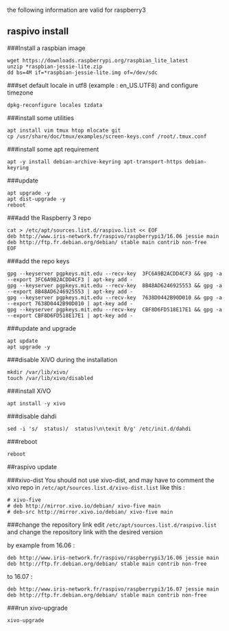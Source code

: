 the following information are valid for raspberry3

## raspivo install

###Install a raspbian image
```
wget https://downloads.raspberrypi.org/raspbian_lite_latest
unzip *raspbian-jessie-lite.zip
dd bs=4M if=*raspbian-jessie-lite.img of=/dev/sdc
```

###set default locale in utf8 (example : en_US.UTF8) and configure timezone
```
dpkg-reconfigure locales tzdata
```

###install some utilities
```
apt install vim tmux htop mlocate git
cp /usr/share/doc/tmux/examples/screen-keys.conf /root/.tmux.conf
```

###install some apt requirement
```
apt -y install debian-archive-keyring apt-transport-https debian-keyring 
```

###update 
```
apt upgrade -y
apt dist-upgrade -y
reboot
```

###add the Raspberry 3 repo
```
cat > /etc/apt/sources.list.d/raspivo.list << EOF
deb http://www.iris-network.fr/raspivo/raspberrypi3/16.06 jessie main
deb http://ftp.fr.debian.org/debian/ stable main contrib non-free
EOF
```
###add the repo keys
```
gpg --keyserver pgpkeys.mit.edu --recv-key  3FC6A9B2ACDD4CF3 && gpg -a --export 3FC6A9B2ACDD4CF3 | apt-key add -
gpg --keyserver pgpkeys.mit.edu --recv-key  8B48AD6246925553 && gpg -a --export 8B48AD6246925553 | apt-key add -
gpg --keyserver pgpkeys.mit.edu --recv-key  7638D0442B90D010 && gpg -a --export 7638D0442B90D010 | apt-key add -
gpg --keyserver pgpkeys.mit.edu --recv-key  CBF8D6FD518E17E1 && gpg -a --export CBF8D6FD518E17E1 | apt-key add -
```

###update and upgrade
```
apt update
apt upgrade -y
```

###disable XiVO during the installation
```
mkdir /var/lib/xivo/
touch /var/lib/xivo/disabled
```

###install XiVO
```
apt install -y xivo
```

###disable dahdi
```
sed -i 's/  status)/  status)\n\texit 0/g' /etc/init.d/dahdi
```

###reboot
```
reboot
```

##raspivo update

###xivo-dist
You should not use xivo-dist, and may have to comment the xivo repo in `/etc/apt/sources.list.d/xivo-dist.list` like this :
```
# xivo-five
# deb http://mirror.xivo.io/debian/ xivo-five main
# deb-src http://mirror.xivo.io/debian/ xivo-five main

```
###change the repository link
edit `/etc/apt/sources.list.d/raspivo.list` and change the repository link with the desired version

by example from 16.06 :

```
deb http://www.iris-network.fr/raspivo/raspberrypi3/16.06 jessie main
deb http://ftp.fr.debian.org/debian/ stable main contrib non-free
```
to 16.07 :
```
deb http://www.iris-network.fr/raspivo/raspberrypi3/16.07 jessie main
deb http://ftp.fr.debian.org/debian/ stable main contrib non-free
```

###run xivo-upgrade
```
xivo-upgrade
```
